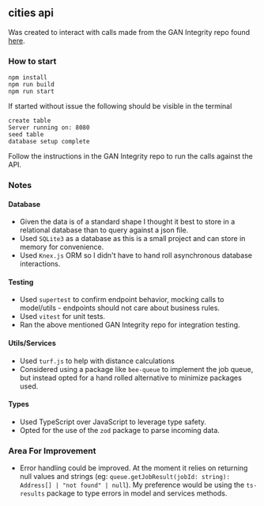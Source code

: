 ## cities api

Was created to interact with calls made from the GAN Integrity repo found [here](https://github.com/gandevops/backend-code-challenge).

### How to start
```
npm install
npm run build
npm run start
```
If started without issue the following should be visible in the terminal
```
create table
Server running on: 8080
seed table
database setup complete
```
Follow the instructions in the GAN Integrity repo to run the calls against the API. 

### Notes
#### Database
* Given the data is of a standard shape I thought it best to store in a relational database than to query against a json file.
* Used `SQLite3` as a database as this is a small project and can store in memory for convenience.
* Used `Knex.js` ORM so I didn't have to hand roll asynchronous database interactions.
#### Testing
* Used `supertest` to confirm endpoint behavior, mocking calls to model/utils - endpoints should not care about business rules.
* Used `vitest` for unit tests.
* Ran the above mentioned GAN Integrity repo for integration testing.
#### Utils/Services
* Used `turf.js` to help with distance calculations
* Considered using a package like `bee-queue` to implement the job queue, but instead opted for a hand rolled alternative to minimize packages used.
#### Types
* Used TypeScript over JavaScript to leverage type safety.
* Opted for the use of the `zod` package to parse incoming data.

### Area For Improvement
* Error handling could be improved. At the moment it relies on returning null values and strings (eg: `queue.getJobResult(jobId: string): Address[] | "not found" | null`). My preference would be using the `ts-results` package to type errors in model and services methods.


